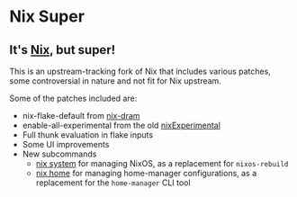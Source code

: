 # Nix Super

## It's [Nix](https://nixos.org), but super!

This is an upstream-tracking fork of Nix that includes various patches, some controversial in nature and not fit for Nix upstream.

Some of the patches included are: 
- nix-flake-default from [nix-dram](https://github.com/dramforever/nix-dram)
- enable-all-experimental from the old [nixExperimental](https://github.com/NixOS/nixpkgs/pull/120141)
- Full thunk evaluation in flake inputs
- Some UI improvements
- New subcommands
  - [nix system](https://cache.privatevoid.net/nix/store/x3iy7mf5ly5yqg4zxm551l9ns151jvr7-nix-super-2.14.0pre20230125_4aaaa3c-doc/share/doc/nix/manual/command-ref/new-cli/nix3-system.html) for managing NixOS, as a replacement for `nixos-rebuild`
  - [nix home](https://cache.privatevoid.net/nix/store/x3iy7mf5ly5yqg4zxm551l9ns151jvr7-nix-super-2.14.0pre20230125_4aaaa3c-doc/share/doc/nix/manual/command-ref/new-cli/nix3-home.html) for managing home-manager configurations, as a replacement for the `home-manager` CLI tool
